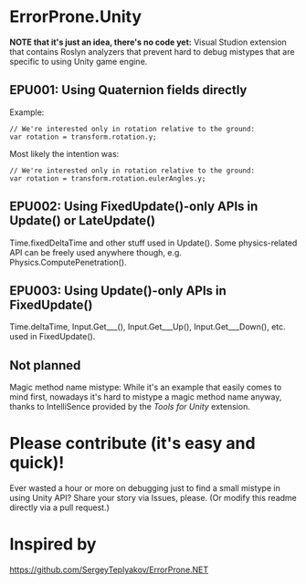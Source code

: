# ErrorProne.Unity

**NOTE that it's just an idea, there's no code yet:** Visual Studion extension that contains Roslyn analyzers that prevent hard to debug mistypes that are specific to using Unity game engine.

## EPU001: Using Quaternion fields directly

Example:
```
// We're interested only in rotation relative to the ground:
var rotation = transform.rotation.y;
```

Most likely the intention was:
```
// We're interested only in rotation relative to the ground:
var rotation = transform.rotation.eulerAngles.y;
```

## EPU002: Using FixedUpdate()-only APIs in Update() or LateUpdate()

Time.fixedDeltaTime and other stuff used in Update(). Some physics-related API can be freely used anywhere though, e.g. Physics.ComputePenetration().

## EPU003: Using Update()-only APIs in FixedUpdate()

Time.deltaTime, Input.Get___(), Input.Get___Up(), Input.Get___Down(), etc. used in FixedUpdate().

## Not planned

Magic method name mistype: While it's an example that easily comes to mind first, nowadays it's hard to mistype a magic method name anyway, thanks to IntelliSence provided by the *Tools for Unity* extension.

# Please contribute (it's easy and quick)!

Ever wasted a hour or more on debugging just to find a small mistype in using Unity API? Share your story via Issues, please. (Or modify this readme directly via a pull request.)

# Inspired by

https://github.com/SergeyTeplyakov/ErrorProne.NET
